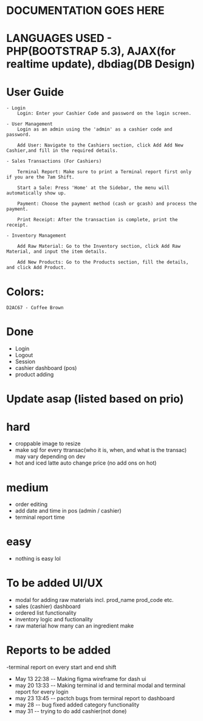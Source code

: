 # DOCUMENTATION GOES HERE 

# LANGUAGES USED - PHP(BOOTSTRAP 5.3), AJAX(for realtime update), dbdiag(DB Design)

# User Guide

    - Login
        Login: Enter your Cashier Code and password on the login screen.

    - User Management
        Login as an admin using the 'admin' as a cashier code and password.

        Add User: Navigate to the Cashiers section, click Add Add New Cashier,and fill in the required details. 

    - Sales Transactions (For Cashiers)

        Terminal Report: Make sure to print a Terminal report first only if you are the 7am Shift.

        Start a Sale: Press 'Home' at the Sidebar, the menu will automatically show up.

        Payment: Choose the payment method (cash or gcash) and process the payment.

        Print Receipt: After the transaction is complete, print the receipt.

    - Inventory Management

        Add Raw Material: Go to the Inventory section, click Add Raw Material, and input the item details.

        Add New Products: Go to the Products section, fill the details, and click Add Product.



# Colors: 
    D2AC67 - Coffee Brown

# Done
- Login 
- Logout
- Session
- cashier dashboard (pos)
- product adding 



# Update asap (listed based on prio)
# hard
- croppable image to resize 
- make sql for every ttransac(who it is, when, and what is the transac) may vary depending on dev
- hot and iced latte auto change price (no add ons on hot)

# medium
- order editing
- add date and time in pos (admin / cashier)
- terminal report time

 # easy
 - nothing is easy lol
  

# To be added UI/UX
- modal for adding raw materials incl. prod_name prod_code etc.
- sales (cashier) dashboard
- ordered list functionality
- inventory logic and fuctionality
- raw material how many can an ingredient make

# Reports to be added
-terminal report on every start and end shift

- May 13 22:38 -- Making figma wireframe for dash ui
- may 20 13:33 -- Making terminal id and terminal modal and terminal report for every login
- may 23 13:45 -- pactch bugs from terminal report to dashboard
- may 28 -- bug fixed added category functionality
- may 31 -- trying to do add cashier(not done)
